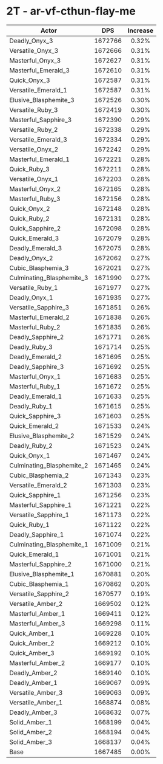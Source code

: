 # 2T - ar-vf-cthun-flay-me
| Actor | DPS | Increase |
|---|:---:|:---:|
|Deadly_Onyx_3|1672766|0.32%|
|Versatile_Onyx_3|1672666|0.31%|
|Masterful_Onyx_3|1672627|0.31%|
|Masterful_Emerald_3|1672610|0.31%|
|Quick_Onyx_3|1672587|0.31%|
|Versatile_Emerald_1|1672587|0.31%|
|Elusive_Blasphemite_3|1672526|0.30%|
|Versatile_Ruby_3|1672419|0.30%|
|Masterful_Sapphire_3|1672390|0.29%|
|Versatile_Ruby_2|1672338|0.29%|
|Versatile_Emerald_3|1672334|0.29%|
|Versatile_Onyx_2|1672242|0.29%|
|Masterful_Emerald_1|1672221|0.28%|
|Quick_Ruby_3|1672211|0.28%|
|Versatile_Onyx_1|1672203|0.28%|
|Masterful_Onyx_2|1672165|0.28%|
|Masterful_Ruby_3|1672156|0.28%|
|Quick_Onyx_2|1672148|0.28%|
|Quick_Ruby_2|1672131|0.28%|
|Quick_Sapphire_2|1672098|0.28%|
|Quick_Emerald_3|1672079|0.28%|
|Deadly_Emerald_3|1672075|0.28%|
|Deadly_Onyx_2|1672062|0.27%|
|Cubic_Blasphemia_3|1672021|0.27%|
|Culminating_Blasphemite_3|1671990|0.27%|
|Versatile_Ruby_1|1671977|0.27%|
|Deadly_Onyx_1|1671935|0.27%|
|Versatile_Sapphire_3|1671851|0.26%|
|Masterful_Emerald_2|1671838|0.26%|
|Masterful_Ruby_2|1671835|0.26%|
|Deadly_Sapphire_2|1671771|0.26%|
|Deadly_Ruby_3|1671714|0.25%|
|Deadly_Emerald_2|1671695|0.25%|
|Deadly_Sapphire_3|1671692|0.25%|
|Masterful_Onyx_1|1671683|0.25%|
|Masterful_Ruby_1|1671672|0.25%|
|Deadly_Emerald_1|1671633|0.25%|
|Deadly_Ruby_1|1671615|0.25%|
|Quick_Sapphire_3|1671603|0.25%|
|Quick_Emerald_2|1671533|0.24%|
|Elusive_Blasphemite_2|1671529|0.24%|
|Deadly_Ruby_2|1671523|0.24%|
|Quick_Onyx_1|1671467|0.24%|
|Culminating_Blasphemite_2|1671465|0.24%|
|Cubic_Blasphemia_2|1671343|0.23%|
|Versatile_Emerald_2|1671303|0.23%|
|Quick_Sapphire_1|1671256|0.23%|
|Masterful_Sapphire_1|1671221|0.22%|
|Versatile_Sapphire_1|1671173|0.22%|
|Quick_Ruby_1|1671122|0.22%|
|Deadly_Sapphire_1|1671074|0.22%|
|Culminating_Blasphemite_1|1671009|0.21%|
|Quick_Emerald_1|1671001|0.21%|
|Masterful_Sapphire_2|1671000|0.21%|
|Elusive_Blasphemite_1|1670881|0.20%|
|Cubic_Blasphemia_1|1670862|0.20%|
|Versatile_Sapphire_2|1670577|0.19%|
|Versatile_Amber_2|1669502|0.12%|
|Masterful_Amber_1|1669411|0.12%|
|Masterful_Amber_3|1669298|0.11%|
|Quick_Amber_1|1669228|0.10%|
|Quick_Amber_2|1669212|0.10%|
|Quick_Amber_3|1669192|0.10%|
|Masterful_Amber_2|1669177|0.10%|
|Deadly_Amber_2|1669140|0.10%|
|Deadly_Amber_1|1669067|0.09%|
|Versatile_Amber_3|1669063|0.09%|
|Versatile_Amber_1|1668874|0.08%|
|Deadly_Amber_3|1668632|0.07%|
|Solid_Amber_1|1668199|0.04%|
|Solid_Amber_2|1668194|0.04%|
|Solid_Amber_3|1668137|0.04%|
|Base|1667485|0.00%|
